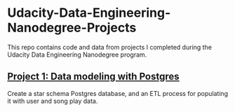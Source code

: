 # Udacity-Data-Engineering-Nanodegree-Projects
This repo contains code and data from projects I completed during the Udacity Data Engineering Nanodegree program.

## [Project 1: Data modeling with Postgres](Projects/Data_modeling_with_Postgres)
Create a star schema Postgres database, and an ETL process for populating it with user and song play data.